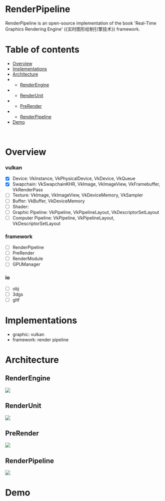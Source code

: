 # RenderPipeline 
RenderPipeline is an open-source implementation of the book 'Real-Time Graphics Rendering Engine' (《实时图形绘制引擎技术》) framework.

# Table of contents

- [Overview](#Overview)
- [Implementations](#implementations)
- [Architecture](#Architecture)
- - [RenderEngine](#RenderEngine)
- - [RenderUnit](#RenderUnit)
- - [PreRender](#PreRender)
- - [RenderPipeline](#RenderPipeline)
- [Demo](#Demo)
<br>

# Overview
### vulkan
- [x] Device: VkInstance, VkPhysicalDevice, VkDevice, VkQueue
- [x] Swapchain: VkSwapchainKHR, VkImage, VkImageView, VkFramebuffer, VkRenderPass
- [ ] Texture: VkImage, VkImageView, VkDeviceMemory, VkSampler
- [ ] Buffer: VkBuffer, VkDeviceMemory
- [ ] Shader:
- [ ] Graphic Pipeline: VkPipeline, VkPipelineLayout, VkDescriptorSetLayout
- [ ] Computer Pipeline: VkPipeline, VkPipelineLayout, VkDescriptorSetLayout
### framework
- [ ] RenderPipeline
- [ ] PreRender
- [ ] RenderModule
- [ ] GPUManager
### io
- [ ] obj
- [ ] 3dgs
- [ ] gltf

# Implementations
* graphic: vulkan
* framework: render pipeline

# Architecture

## RenderEngine
<img src=./doc/images/renderengine.jpg  /><br>

## RenderUnit
<img src=./doc/images/renderunit.jpg  /><br>

## PreRender
<img src=./doc/images/prerender.jpg  /><br>

## RenderPipeline
<img src=./doc/images/renderpipeline.jpg  /><br>


# Demo

